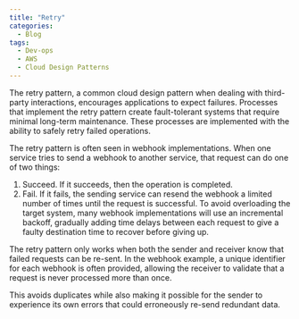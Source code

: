 ```yaml
---
title: "Retry"
categories:
  - Blog
tags:
  - Dev-ops
  - AWS
  - Cloud Design Patterns
---
```


The retry pattern, a common cloud design pattern when dealing with third-party interactions, encourages applications to expect failures. Processes that implement the retry pattern create fault-tolerant systems that require minimal long-term maintenance. These processes are implemented with the ability to safely retry failed operations.

The retry pattern is often seen in webhook implementations. When one service tries to send a webhook to another service, that request can do one of two things:    
<ol>
<li>Succeed. If it succeeds, then the operation is completed.</li>
<li>Fail. If it fails, the sending service can resend the webhook a limited number of times until the request is successful. To avoid overloading the target system, many webhook implementations will use an incremental backoff, gradually adding time delays between each request to give a faulty destination time to recover before giving up.</li>
</ol>

The retry pattern only works when both the sender and receiver know that failed requests can be re-sent. In the webhook example, a unique identifier for each webhook is often provided, allowing the receiver to validate that a request is never processed more than once. 

This avoids duplicates while also making it possible for the sender to experience its own errors that could erroneously re-send redundant data.